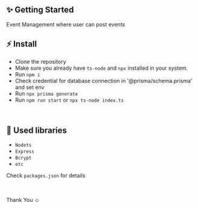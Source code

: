 ## ✨ Getting Started
Event Management where user can post events

## ⚡ Install

- Clone the repository
- Make sure you already have `ts-node` and `npx` installed in your system.
- Run `npm i`
- Check credential for database connection in '@prisma/schema.prisma' and set env
- Run `npx prisma generate`
- Run `npm run start` or `npx ts-node index.ts`

<br/>

## 📙 Used libraries

- `Nodets`
- `Express`
- `Bcrypt`
- `etc`

Check `packages.json` for details

<br/>


<br/>
Thank You ☺